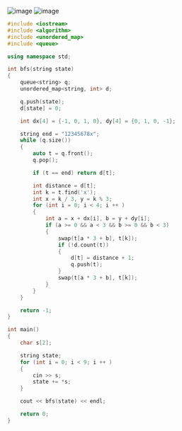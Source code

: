 ![image](https://cdn.jsdelivr.net/gh/XmchxUp/cloudimg@master/20220310/image.5gk4qx904hk0.webp)
![image](https://cdn.jsdelivr.net/gh/XmchxUp/cloudimg@master/20220310/image.cycawkmmwo0.webp)

```c++
#include <iostream>
#include <algorithm>
#include <unordered_map>
#include <queue>

using namespace std;

int bfs(string state)
{
    queue<string> q;
    unordered_map<string, int> d;

    q.push(state);
    d[state] = 0;

    int dx[4] = {-1, 0, 1, 0}, dy[4] = {0, 1, 0, -1};

    string end = "12345678x";
    while (q.size())
    {
        auto t = q.front();
        q.pop();

        if (t == end) return d[t];

        int distance = d[t];
        int k = t.find('x');
        int x = k / 3, y = k % 3;
        for (int i = 0; i < 4; i ++ )
        {
            int a = x + dx[i], b = y + dy[i];
            if (a >= 0 && a < 3 && b >= 0 && b < 3)
            {
                swap(t[a * 3 + b], t[k]);
                if (!d.count(t))
                {
                    d[t] = distance + 1;
                    q.push(t);
                }
                swap(t[a * 3 + b], t[k]);
            }
        }
    }

    return -1;
}

int main()
{
    char s[2];

    string state;
    for (int i = 0; i < 9; i ++ )
    {
        cin >> s;
        state += *s;
    }

    cout << bfs(state) << endl;

    return 0;
}
```
